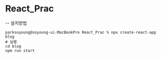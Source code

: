 # React_Prac
-- 설치방법
```
parksoyoung@soyoung-ui-MacBookPro React_Prac % npx create-react-app blog
# 실행
cd blog 
npm run start
```

```

```